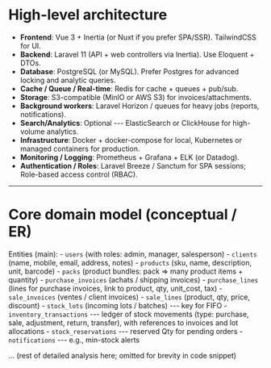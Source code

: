 # High-level architecture

-   **Frontend**: Vue 3 + Inertia (or Nuxt if you prefer SPA/SSR).
    TailwindCSS for UI.
-   **Backend**: Laravel 11 (API + web controllers via Inertia). Use
    Eloquent + DTOs.
-   **Database**: PostgreSQL (or MySQL). Prefer Postgres for advanced
    locking and analytic queries.
-   **Cache / Queue / Real-time**: Redis for cache + queues + pub/sub.
-   **Storage**: S3-compatible (MinIO or AWS S3) for
    invoices/attachments.
-   **Background workers**: Laravel Horizon / queues for heavy jobs
    (reports, notifications).
-   **Search/Analytics**: Optional --- ElasticSearch or ClickHouse for
    high-volume analytics.
-   **Infrastructure**: Docker + docker-compose for local, Kubernetes or
    managed containers for production.
-   **Monitoring / Logging**: Prometheus + Grafana + ELK (or Datadog).
-   **Authentication / Roles**: Laravel Breeze / Sanctum for SPA
    sessions; Role-based access control (RBAC).

------------------------------------------------------------------------

# Core domain model (conceptual / ER)

Entities (main): - `users` (with roles: admin, manager, salesperson) -
`clients` (name, mobile, email, address, notes) - `products` (sku, name,
description, unit, barcode) - `packs` (product bundles: pack =\> many
product items + quantity) - `purchase_invoices` (achats / shipping
invoices) - `purchase_lines` (lines for purchase invoices, link to
product, qty, unit_cost, tax) - `sale_invoices` (ventes / client
invoices) - `sale_lines` (product, qty, price, discount) - `stock_lots`
(incoming lots / batches) --- key for FIFO - `inventory_transactions`
--- ledger of stock movements (type: purchase, sale, adjustment, return,
transfer), with references to invoices and lot allocations -
`stock_reservations` --- reserved Qty for pending orders -
`notifications` --- e.g., min-stock alerts

... (rest of detailed analysis here; omitted for brevity in code
snippet)

